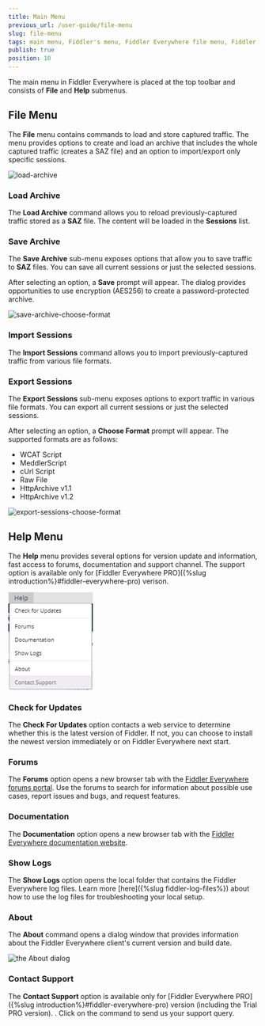 ```yaml
---
title: Main Menu
previous_url: /user-guide/file-menu
slug: file-menu
tags: main menu, Fiddler's menu, Fiddler Everywhere file menu, Fiddler Everywhere help menu
publish: true
position: 10
---
```


The main menu in Fiddler Everywhere is placed at the top toolbar and consists of **File** and **Help** submenus.

## File Menu

The **File** menu contains commands to load and store captured traffic. The menu provides options to create and load an archive that includes the whole captured traffic (creates a SAZ file) and an option to import/export only specific sessions.

![load-archive](../images/menu/menu-load-archive.png)

### Load Archive

The **Load Archive** command allows you to reload previously-captured traffic stored as a **SAZ** file. The content will be loaded in the **Sessions** list.

### Save Archive

The **Save Archive** sub-menu exposes options that allow you to save traffic to **SAZ** files. You can save all current sessions or just the selected sessions. 

After selecting an option, a **Save** prompt will appear. The dialog provides opportunities to use encryption (AES256) to create a password-protected archive.
   
![save-archive-choose-format](../images/menu/menu-save-archive-002.png)

### Import Sessions

The **Import Sessions** command allows you to import previously-captured traffic from various file formats.

### Export Sessions

The **Export Sessions** sub-menu exposes options to export traffic in various file formats. You can export all current sessions or just the selected sessions. 

After selecting an option, a **Choose Format** prompt will appear. The supported formats are as follows:
- WCAT Script
- MeddlerScript
- cUrl Script
- Raw File
- HttpArchive v1.1
- HttpArchive v1.2

![export-sessions-choose-format](../images/menu/menu-export-sessions-002.png)

## Help Menu

The **Help** menu provides several options for version update and information, fast access to forums, documentation and support channel. The support option is available only for [Fiddler Everywhere PRO]({%slug introduction%}#fiddler-everywhere-pro) verison.

![check-for-update](../images/menu/menu-help-update.png)

### Check for Updates

The **Check For Updates** option contacts a web service to determine whether this is the latest version of Fiddler. If not, you can choose to install the newest version immediately or on Fiddler Everywhere next start.

### Forums

The **Forums** option opens a new browser tab with the [Fiddler Everywhere forums portal](https://community.getfiddler.com/support/discussions). Use the forums to search for information about possible use cases, report issues and bugs, and request features.

### Documentation

The **Documentation** option opens a new browser tab with the [Fiddler Everywhere documentation website](https://docs.telerik.com/fiddler-everywhere/).

### Show Logs

The **Show Logs** option opens the local folder that contains the Fiddler Everywhere log files. Learn more [here]({%slug fiddler-log-files%}) about how to use the log files for troubleshooting your local setup.

### About

The **About** command opens a dialog window that provides information about the Fiddler Everywhere client's current version and build date.

![the About dialog](../images/menu/menu-help-about.png)


### Contact Support

The **Contact Support** option is available only for [Fiddler Everywhere PRO]({%slug introduction%}#fiddler-everywhere-pro) version (including the Trial PRO version).
. Click on the command to send us your support query.